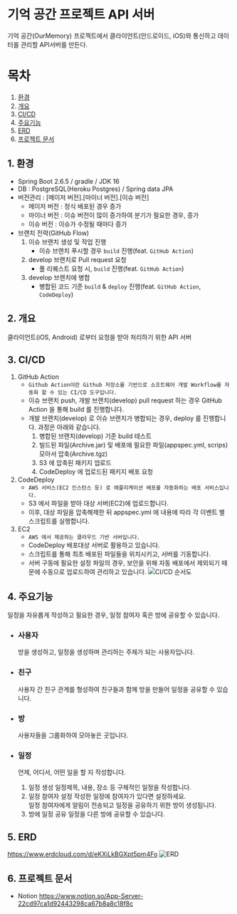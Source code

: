 # 기억 공간 프로젝트 API 서버
기억 공간(OurMemory) 프로젝트에서 클라이언트(안드로이드, iOS)와 통신하고 데이터를 관리할 API서버를 만든다.

# 목차
1. [환경](#1-환경)
2. [개요](#2-개요)
3. [CI/CD](#3-cicd)
4. [주요기능](#4-주요기능)
5. [ERD](#5-erd)
6. [프로젝트 문서](#6-프로젝트-문서)

## 1. 환경
  * Spring Boot 2.6.5 / gradle / JDK 16
  * DB : PostgreSQL(Heroku Postgres) / Spring data JPA
  * 버전관리 : [메이저 버전].[마이너 버전].[이슈 버전]
    - 메이저 버전 : 정식 배포된 경우 증가
    - 마이너 버전 : 이슈 버전이 많이 증가하여 분기가 필요한 경우, 증가
    - 이슈 버전 : 이슈가 수정될 때마다 증가
  * 브랜치 전략(GitHub Flow)
    1. 이슈 브랜치 생성 및 작업 진행 
       - 이슈 브랜치 푸시할 경우 `build` 진행(feat. `GitHub Action`)
    2. develop 브랜치로 Pull request 요청 
       - 풀 리퀘스트 요청 시, `build` 진행(feat. `GitHub Action`)
    3. develop 브랜치에 병합 
       - 병합된 코드 기준 `build` & `deploy` 진행(feat. `GitHub Action`, `CodeDeploy`)

## 2. 개요
클라이언트(iOS, Android) 로부터 요청을 받아 처리하기 위한 API 서버

## 3. CI/CD
  1. GitHub Action
     - `Github Action이란 Github 저장소를 기반으로 소프트웨어 개발 Workflow를 자동화 할 수 있는 CI/CD 도구입니다.`
     - 이슈 브랜치 push, 개발 브랜치(develop) pull request 하는 경우 GitHub Action 을 통해 build 를 진행합니다.
     - 개발 브랜치(develop) 로 이슈 브랜치가 병합되는 경우, deploy 를 진행합니다. 과정은 아래와 같습니다.
        1. 병합된 브랜치(develop) 기준 build 테스트
        2. 빌드된 파일(Archive.jar) 및 배포에 필요한 파일(appspec.yml, scrips) 모아서 압축(Archive.tgz)
        3. S3 에 압축된 패키지 업로드
        4. CodeDeploy 에 업로드된 패키지 배포 요청
  2. CodeDeploy
     - `AWS 서비스(EC2 인스턴스 등) 로 애플리케이션 배포를 자동화하는 배포 서비스입니다.`
     - S3 에서 파일을 받아 대상 서버(EC2)에 업로드합니다.
     - 이후, 대상 파일을 압축해제한 뒤 appspec.yml 에 내용에 따라 각 이벤트 별 스크립트를 실행합니다.
  3. EC2
     - `AWS 에서 제공하는 클라우드 기반 서버입니다.`
     - CodeDeploy 배포대상 서버로 활용하고 있습니다.
     - 스크립트를 통해 최초 배포된 파일들을 위치시키고, 서버를 기동합니다.
     - 서버 구동에 필요한 설정 파일의 경우, 보안을 위해 자동 배포에서 제외되기 때문에 수동으로 업로드하여 관리하고 있습니다.
![CI/CD 순서도](https://user-images.githubusercontent.com/43669379/171468941-5100389c-a11b-4d66-bba9-d8ae2b6ca039.png)


## 4. 주요기능
일정을 자유롭게 작성하고 필요한 경우, 일정 참여자 혹은 방에 공유할 수 있습니다.
  * ### 사용자
    방을 생성하고, 일정을 생성하며 관리하는 주체가 되는 사용자입니다.
  
  * ### 친구
    사용자 간 친구 관계를 형성하여 친구들과 함께 방을 만들어 일정을 공유할 수 있습니다.
  
  * ### 방
    사용자들을 그룹화하여 모아놓은 곳입니다.

  * ### 일정
    언제, 어디서, 어떤 일을 할 지 작성합니다. 

    1. 일정 생성
      일정제목, 내용, 장소 등 구체적인 일정을 작성합니다.
    2. 일정 참여자 설정
      작성한 일정에 참여자가 있다면 설정하세요.   
      일정 참여자에게 알림이 전송되고 일정을 공유하기 위한 방이 생성됩니다.   
    3. 방에 일정 공유
      일정을 다른 방에 공유할 수 있습니다.

## 5. ERD
https://www.erdcloud.com/d/eKXiLkBGXpt5pm4Fo
![ERD](https://user-images.githubusercontent.com/43669379/139289642-b6817fe1-616d-4cfe-9fc0-4fa50331f822.png)

## 6. 프로젝트 문서
  * Notion  https://www.notion.so/App-Server-22cd97ca1d92443298ca67b8a8c18f8c
